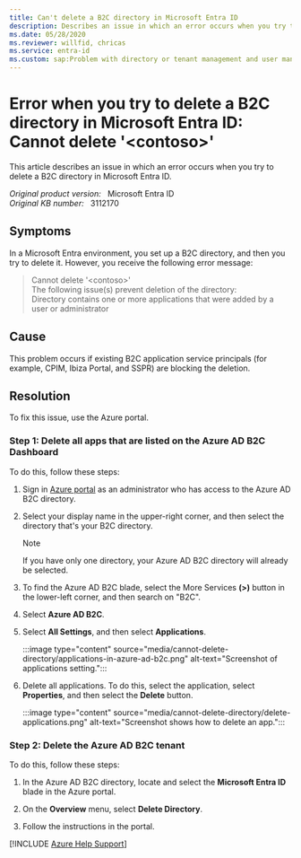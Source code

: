 ```yaml
---
title: Can't delete a B2C directory in Microsoft Entra ID
description: Describes an issue in which an error occurs when you try to delete a B2C directory in Microsoft Entra ID. Provides a solution. 
ms.date: 05/28/2020
ms.reviewer: willfid, chricas
ms.service: entra-id
ms.custom: sap:Problem with directory or tenant management and user management
---
```

# Error when you try to delete a B2C directory in Microsoft Entra ID: Cannot delete '\<contoso>'

This article describes an issue in which an error occurs when you try to delete a B2C directory in Microsoft Entra ID.

_Original product version:_ &nbsp; Microsoft Entra ID  
_Original KB number:_ &nbsp; 3112170

## Symptoms

In a Microsoft Entra environment, you set up a B2C directory, and then you try to delete it. However, you receive the following error message:

> Cannot delete '\<contoso>'  
The following issue(s) prevent deletion of the directory:  
Directory contains one or more applications that were added by a user or administrator

## Cause

This problem occurs if existing B2C application service principals (for example, CPIM, Ibiza Portal, and SSPR) are blocking the deletion.

## Resolution

To fix this issue, use the Azure portal.

### Step 1: Delete all apps that are listed on the Azure AD B2C Dashboard

To do this, follow these steps:

1. Sign in [Azure portal](https://portal.azure.com/) as an administrator who has access to the Azure AD B2C directory.
2. Select your display name in the upper-right corner, and then select the directory that's your B2C directory.

    > [!NOTE]
    > If you have only one directory, your Azure AD B2C directory will already be selected.

3. To find the Azure AD B2C blade, select the More Services **(>)** button in the lower-left corner, and then search on "B2C".
4. Select **Azure AD B2C**.
5. Select **All Settings**, and then select **Applications**.

    :::image type="content" source="media/cannot-delete-directory/applications-in-azure-ad-b2c.png" alt-text="Screenshot of applications setting.":::

6. Delete all applications. To do this, select the application, select **Properties**, and then select the **Delete** button.

    :::image type="content" source="media/cannot-delete-directory/delete-applications.png" alt-text="Screenshot shows how to delete an app.":::

### Step 2: Delete the Azure AD B2C tenant

To do this, follow these steps:

1. In the Azure AD B2C directory, locate and select the **Microsoft Entra ID** blade in the Azure portal.
2. On the **Overview** menu, select **Delete Directory**.

3. Follow the instructions in the portal.

[!INCLUDE [Azure Help Support](../../../includes/azure-help-support.md)]
